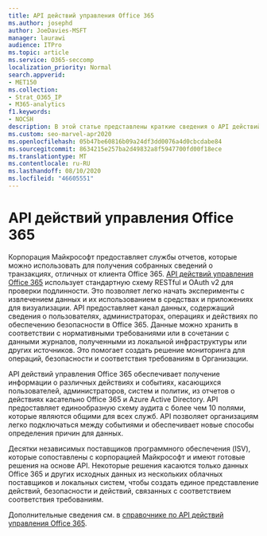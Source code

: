 ```yaml
---
title: API действий управления Office 365
ms.author: josephd
author: JoeDavies-MSFT
manager: laurawi
audience: ITPro
ms.topic: article
ms.service: O365-seccomp
localization_priority: Normal
search.appverid:
- MET150
ms.collection:
- Strat_O365_IP
- M365-analytics
f1.keywords:
- NOCSH
description: В этой статье представлены краткие сведения о API действий управления Office 365 и сведения, которые он предоставляет из журналов действий.
ms.custom: seo-marvel-apr2020
ms.openlocfilehash: 05b47be60816b09a24df3dd0076a4d0cbcdabe84
ms.sourcegitcommit: 8634215e257ba2d49832a8f5947700fd00f18ece
ms.translationtype: MT
ms.contentlocale: ru-RU
ms.lasthandoff: 08/10/2020
ms.locfileid: "46605551"
---
```

# <a name="office-365-management-activity-api"></a>API действий управления Office 365

Корпорация Майкрософт предоставляет службы отчетов, которые можно использовать для получения собранных сведений о транзакциях, отличных от клиента Office 365. [API действий управления Office 365](https://docs.microsoft.com/office/office-365-management-api/office-365-management-apis-overview#office-365-management-activity-api) использует стандартную схему RESTful и OAuth v2 для проверки подлинности. Это позволяет легко начать эксперименты с извлечением данных и их использованием в средствах и приложениях для визуализации. API предоставляет канал данных, содержащий сведения о пользователях, администраторах, операциях и действиях по обеспечению безопасности в Office 365. Данные можно хранить в соответствии с нормативными требованиями или в сочетании с данными журналов, полученными из локальной инфраструктуры или других источников. Это помогает создать решение мониторинга для операций, безопасности и соответствия требованиям в Организации.

API действий управления Office 365 обеспечивает получение информации о различных действиях и событиях, касающихся пользователей, администраторов, систем и политик, из отчетов о действиях касательно Office 365 и Azure Active Directory. API предоставляет единообразную схему аудита с более чем 10 полями, которые являются общими для всех служб. API позволяет организациям легко подключаться между событиями и обеспечивает новые способы определения причин для данных.

Десятки независимых поставщиков программного обеспечения (ISV), которые сопоставлены с корпорацией Майкрософт и имеют готовые решения на основе API. Некоторые решения касаются только данных Office 365 и других исходных данных из нескольких облачных поставщиков и локальных систем, чтобы создать единое представление действий, безопасности и действий, связанных с соответствием соответствия требованиям. 

Дополнительные сведения см. в [справочнике по API действий управления Office 365](https://docs.microsoft.com/office/office-365-management-api/office-365-management-activity-api-reference).
